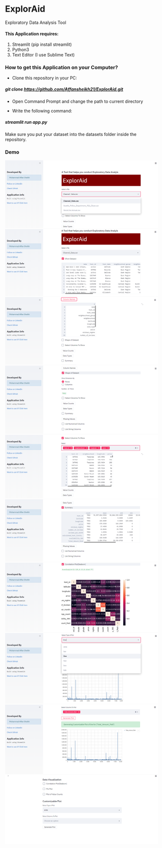 # ExplorAid
Exploratory Data Analysis Tool 


#### This Application requires:
1. Streamlit (pip install streamlit)
2. Python3
3. Text Editor (I use Sublime Text)



### How to get this Application on your Computer?

* Clone this repository in your PC:

##### 	git clone https://github.com/Affansheikh21/ExplorAid.git

* Open Command Prompt and change the path to current directory

* Write the following command:

##### 	streamlit run app.py


Make sure you put your dataset into the datasets folder inside the repository. 


### Demo
![](ss/1.png)
![](ss/2.png)
![](ss/3.png)
![](ss/4.png)
![](ss/5.png)
![](ss/6.png)
![](ss/7.png)
![](ss/8.png)
![](ss/9.png)
![](ss/10.png)
